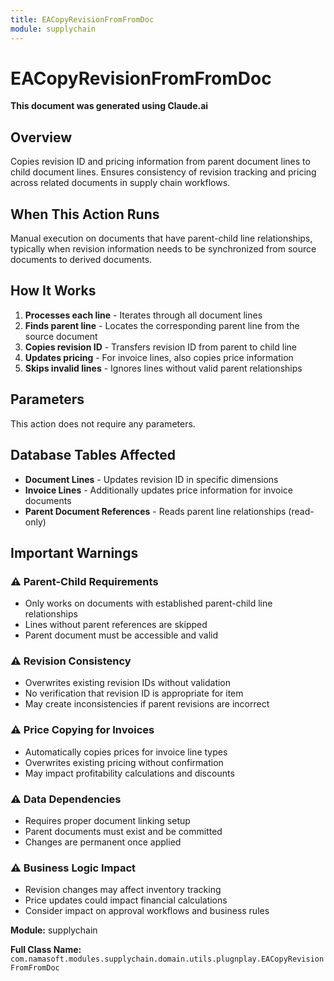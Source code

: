 ```yaml
---
title: EACopyRevisionFromFromDoc
module: supplychain
---
```



<div class='entity-flows'>

# EACopyRevisionFromFromDoc

**This document was generated using Claude.ai**

## Overview

Copies revision ID and pricing information from parent document lines to child document lines. Ensures consistency of revision tracking and pricing across related documents in supply chain workflows.

## When This Action Runs

Manual execution on documents that have parent-child line relationships, typically when revision information needs to be synchronized from source documents to derived documents.

## How It Works

1. **Processes each line** - Iterates through all document lines
2. **Finds parent line** - Locates the corresponding parent line from the source document
3. **Copies revision ID** - Transfers revision ID from parent to child line
4. **Updates pricing** - For invoice lines, also copies price information
5. **Skips invalid lines** - Ignores lines without valid parent relationships

## Parameters

This action does not require any parameters.

## Database Tables Affected

- **Document Lines** - Updates revision ID in specific dimensions
- **Invoice Lines** - Additionally updates price information for invoice documents
- **Parent Document References** - Reads parent line relationships (read-only)

## Important Warnings

### ⚠️ Parent-Child Requirements
- Only works on documents with established parent-child line relationships
- Lines without parent references are skipped
- Parent document must be accessible and valid

### ⚠️ Revision Consistency
- Overwrites existing revision IDs without validation
- No verification that revision ID is appropriate for item
- May create inconsistencies if parent revisions are incorrect

### ⚠️ Price Copying for Invoices
- Automatically copies prices for invoice line types
- Overwrites existing pricing without confirmation
- May impact profitability calculations and discounts

### ⚠️ Data Dependencies
- Requires proper document linking setup
- Parent documents must exist and be committed
- Changes are permanent once applied

### ⚠️ Business Logic Impact
- Revision changes may affect inventory tracking
- Price updates could impact financial calculations
- Consider impact on approval workflows and business rules

**Module:** supplychain

**Full Class Name:** `com.namasoft.modules.supplychain.domain.utils.plugnplay.EACopyRevisionFromFromDoc`


</div>

